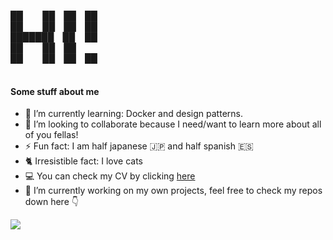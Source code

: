 ██ &nbsp; &nbsp; &nbsp; &nbsp;██ ██ ██ <br>
██ &nbsp; &nbsp; &nbsp; &nbsp;██ ██ ██ <br>
███████ ██  &nbsp;  &nbsp;██ <br> <!-- Trying my best with freaking blank spaces, any tips? -->
██ &nbsp; &nbsp; &nbsp; &nbsp;██ ██ <br>
██ &nbsp; &nbsp; &nbsp; &nbsp;██ ██ ██ <br>
                  
                  
#### Some stuff about me
- 🌱 I’m currently learning: Docker and design patterns.
- 👯 I’m looking to collaborate because I need/want to learn more about all of you fellas!
- ⚡ Fun fact: I am half japanese 🇯🇵 and half spanish 🇪🇸  
- 🐈 Irresistible fact: I love cats  
- 💻 You can check my CV by clicking [here](https://kenserikawa.github.io/)
- 🔭 I’m currently working on my own projects, feel free to check my repos down here 👇

<img src="https://i.giphy.com/media/Q7SKqn3G97xpmfSOvG/giphy.webp" width="" height="" />
